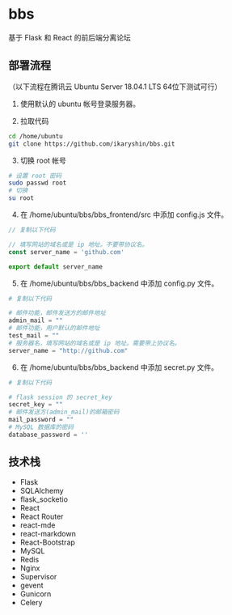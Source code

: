 # bbs
基于 Flask 和 React 的前后端分离论坛

## 部署流程
（以下流程在腾讯云 Ubuntu Server 18.04.1 LTS 64位下测试可行）

1. 使用默认的 ubuntu 帐号登录服务器。

2. 拉取代码
```bash
cd /home/ubuntu
git clone https://github.com/ikaryshin/bbs.git
```

3. 切换 root 帐号
```bash
# 设置 root 密码
sudo passwd root
# 切换
su root
```

4. 在 /home/ubuntu/bbs/bbs_frontend/src 中添加 config.js 文件。
```javascript
// 复制以下代码

// 填写网站的域名或是 ip 地址。不要带协议名。
const server_name = 'github.com' 

export default server_name
```

5. 在 /home/ubuntu/bbs/bbs_backend 中添加 config.py 文件。
```python
# 复制以下代码

# 邮件功能，邮件发送方的邮件地址
admin_mail = ""
# 邮件功能，用户默认的邮件地址
test_mail = ""
# 服务器名，填写网站的域名或是 ip 地址。需要带上协议名。
server_name = "http://github.com"
```

6. 在 /home/ubuntu/bbs/bbs_backend 中添加 secret.py 文件。
```python
# 复制以下代码

# flask session 的 secret_key
secret_key = ""
# 邮件发送方(admin_mail)的邮箱密码
mail_password = ""
# MySQL 数据库的密码
database_password = ''
```

## 技术栈
- Flask
- SQLAlchemy
- flask_socketio
- React
- React Router
- react-mde
- react-markdown
- React-Bootstrap
- MySQL
- Redis
- Nginx
- Supervisor
- gevent
- Gunicorn
- Celery
